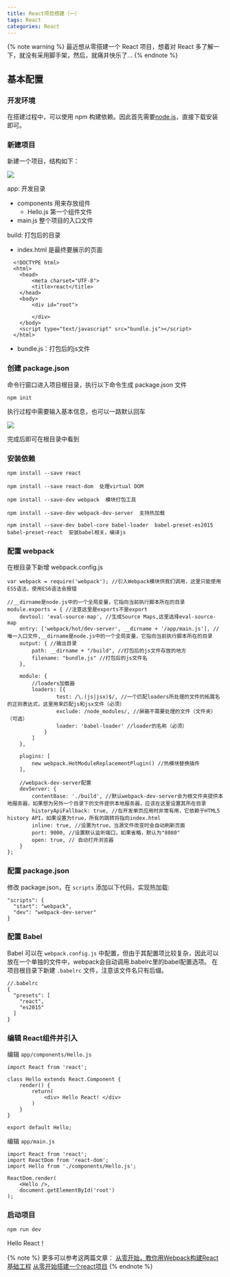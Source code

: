 ```yaml
---
title: React项目搭建（一）
tags: React
categories: React
---
```


{% note warning %}
最近想从零搭建一个  React 项目，想着对 React 多了解一下，就没有采用脚手架，然后，就痛并快乐了...
{% endnote %}

## 基本配置
### 开发环境
在搭建过程中，可以使用 npm 构建依赖。因此首先需要[node.js](https://nodejs.org/zh-cn/)，直接下载安装即可。

### 新建项目
新建一个项目，结构如下：

![](/images/React项目搭建/项目结构-初始化.png)

<!-- more -->

app: 开发目录
  * components 用来存放组件
    * Hello.js 第一个组件文件
  * main.js 整个项目的入口文件
  
build: 打包后的目录
  * index.html 是最终要展示的页面
  ```
	<!DOCTYPE html>
	<html>
	  <head>
	      <meta charset="UTF-8">
	      <title>react</title>
	  </head>
	  <body>
	      <div id="root">

	      </div>
	  </body>
	  <script type="text/javascript" src="bundle.js"></script>
	</html>  
  ```
  
  * bundle.js：打包后的js文件
  
### 创建 package.json
命令行窗口进入项目根目录，执行以下命令生成  package.json 文件
```
npm init
```
执行过程中需要输入基本信息，也可以一路默认回车

![](/images/React项目搭建/init.png)

完成后即可在根目录中看到

### 安装依赖
```
npm install --save react

npm install --save react-dom  处理virtual DOM

npm install --save-dev webpack  模块打包工具

npm install --save-dev webpack-dev-server  支持热加载

npm install --save-dev babel-core babel-loader  babel-preset-es2015 babel-preset-react  安装babel相关，编译js
```

### 配置 webpack
在根目录下新增 webpack.config.js

```
var webpack = require('webpack'); //引入Webpack模块供我们调用，这里只能使用ES5语法，使用ES6语法会报错

//__dirname是node.js中的一个全局变量，它指向当前执行脚本所在的目录
module.exports = { //注意这里是exports不是export
	devtool: 'eval-source-map', //生成Source Maps,这里选择eval-source-map
	entry: ['webpack/hot/dev-server', __dirname + '/app/main.js'], //唯一入口文件,__dirname是node.js中的一个全局变量，它指向当前执行脚本所在的目录
	output: { //输出目录
		path: __dirname + "/build", //打包后的js文件存放的地方
		filename: "bundle.js" //打包后的js文件名
	},

	module: {
		//loaders加载器
		loaders: [{
				test: /\.(js|jsx)$/, //一个匹配loaders所处理的文件的拓展名的正则表达式，这里用来匹配js和jsx文件（必须）
				exclude: /node_modules/, //屏蔽不需要处理的文件（文件夹）（可选）
				loader: 'babel-loader' //loader的名称（必须）
			}
		]
	},

	plugins: [
		new webpack.HotModuleReplacementPlugin() //热模块替换插件
	],

	//webpack-dev-server配置
	devServer: {
		contentBase: './build', //默认webpack-dev-server会为根文件夹提供本地服务器，如果想为另外一个目录下的文件提供本地服务器，应该在这里设置其所在目录
		historyApiFallback: true, //在开发单页应用时非常有用，它依赖于HTML5 history API，如果设置为true，所有的跳转将指向index.html
		inline: true, //设置为true，当源文件改变时会自动刷新页面
		port: 9000, //设置默认监听端口，如果省略，默认为"8080"
		open: true, // 自动打开浏览器
	}
};
```

### 配置 package.json
修改 package.json，在 `scripts` 添加以下代码，实现热加载:

```
"scripts": {
  "start": "webpack",
  "dev": "webpack-dev-server"
}
```

### 配置 Babel
Babel 可以在 `webpack.config.js` 中配置，但由于其配置项比较复杂，因此可以放在一个单独的文件中，webpack会自动调用.babelrc里的babel配置选项。
在项目根目录下新建 `.babelrc` 文件，注意该文件名只有后缀。

```
//.babelrc
{
  "presets": [
    "react",
    "es2015"
  ]
}
```

### 编辑 React组件并引入
编辑 `app/components/Hello.js`

```
import React from 'react';

class Hello extends React.Component {
	render() {
		return(
			<div> Hello React! </div>
		)
	}
}

export default Hello;
```

编辑 `app/main.js`

```
import React from 'react';
import ReactDom from 'react-dom';
import Hello from './components/Hello.js';

ReactDom.render(
    <Hello />,
    document.getElementById('root')
);
```

### 启动项目
```
npm run dev
```

Hello React！


{% note %}
更多可以参考这两篇文章：
[从零开始，教你用Webpack构建React基础工程](http://www.jianshu.com/p/4df92c335617)
[从零开始搭建一个react项目](http://www.jianshu.com/p/324fd1c124ad)
{% endnote %}